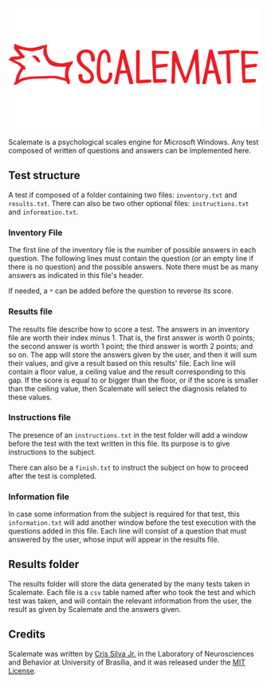 [![Scalemate](Identity/Banner.png)](https://yadi.sk/d/3sm8awtCqsoTX)

Scalemate is a psychological scales engine for Microsoft Windows. Any test composed of written of questions and answers can be implemented here.

Test structure
--------------

A test if composed of a folder containing two files: `inventory.txt` and `results.txt`. There can also be two other optional files: `instructions.txt` and `information.txt`.

### Inventory File ###

The first line of the inventory file is the number of possible answers in each question. The following lines must contain the question (or an empty line if there is no question) and the possible answers. Note there must be as many answers as indicated in this file's header.

If needed, a `*` can be added before the question to reverse its score.

### Results file ###

The results file describe how to score a test. The answers in an inventory file are worth their index minus 1. That is, the first answer is worth 0 points; the second answer is worth 1 point; the third answer is worth 2 points; and so on. The app will store the answers given by the user, and then it will sum their values, and give a result based on this results' file. Each line will contain a floor value, a ceiling value and the result corresponding to this gap. If the score is equal to or bigger than the floor, or if the score is smaller than the ceiling value, then Scalemate will select the diagnosis related to these values.

### Instructions file ###

The presence of an `instructions.txt` in the test folder will add a window before the test with the text written in this file. Its purpose is to give instructions to the subject.

There can also be a `finish.txt` to instruct the subject on how to proceed after the test is completed.

### Information file ###

In case some information from the subject is required for that test, this `information.txt` will add another window before the test execution with the questions added in this file. Each line will consist of a question that must answered by the user, whose input will appear in the results file.

Results folder
--------------

The results folder will store the data generated by the many tests taken in Scalemate. Each file is a `csv` table named after who took the test and which test was taken, and will contain the relevant information from the user, the result as given by Scalemate and the answers given.

Credits
-------

Scalemate was written by [Cris Silva Jr.](http://wwww.crisjr.eng.br) in the Laboratory of Neurosciences and Behavior at University of Brasília, and it was released under the [MIT License](https://opensource.org/licenses/MIT).
